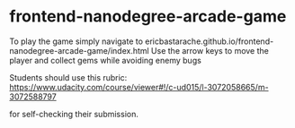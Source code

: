frontend-nanodegree-arcade-game
===============================

To play the game simply navigate to ericbastarache.github.io/frontend-nanodegree-arcade-game/index.html
Use the arrow keys to move the player and collect gems while avoiding enemy bugs

Students should use this rubric: https://www.udacity.com/course/viewer#!/c-ud015/l-3072058665/m-3072588797

for self-checking their submission.
